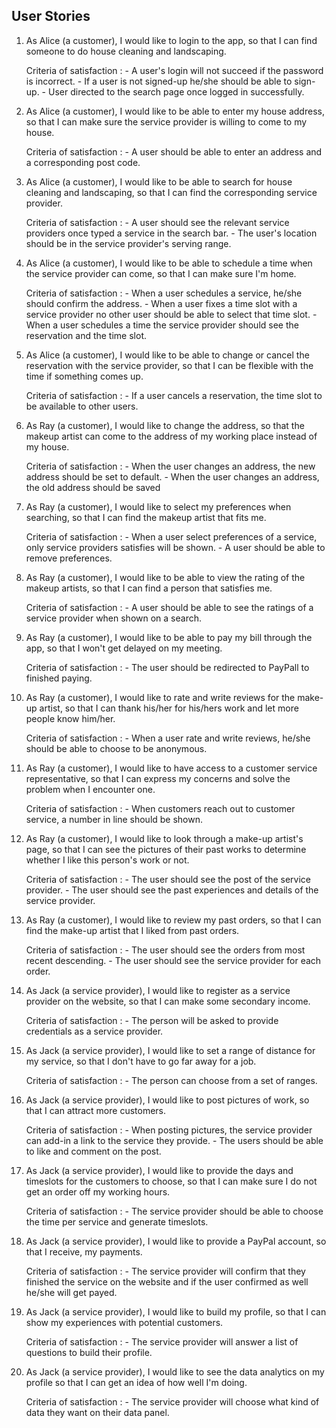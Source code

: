 ## User Stories

1.  As Alice (a customer), I would like to login to the app, so that I can find someone to do house cleaning and landscaping.

	Criteria of satisfaction :
		- A user's login will not succeed if the password is incorrect.
		- If a user is not signed-up he/she should be able to sign-up.
		- User directed to the search page once logged in successfully.
		
2.  As Alice (a customer), I would like to be able to enter my house address, so that I can make sure the service provider is willing to come to my house.

	Criteria of satisfaction :
		- A user should be able to enter an address and a corresponding post code.
		
3. As Alice (a customer), I would like to be able to search for house cleaning and landscaping, so that I can find the corresponding service provider.

	Criteria of satisfaction :
		- A user should see the relevant service providers once typed a service in the search bar.
		- The user's location should be in the service provider's serving range.
		
4. As Alice (a customer), I would like to be able to schedule a time when the service provider can come,  so that I can make sure I'm home.

	Criteria of satisfaction :
		- When a user schedules a service, he/she should confirm the address.
		- When a user fixes a time slot with a service provider no other user should be able to select 
		  that time slot.
		- When a user schedules a time the service provider should see the reservation and the time slot.
		
5. As Alice (a customer), I would like to be able to change or cancel the reservation with the service provider, so that I can be flexible with the time if something comes up.

	Criteria of satisfaction :
		- If a user cancels a reservation, the time slot to be available to other users.
		
6.  As Ray (a customer), I would like to change the address, so that the makeup artist can come to the address of my working place instead of my house.

	Criteria of satisfaction :
		- When the user changes an address, the new address should be set to default.
		- When the user changes an address, the old address should be saved
		
7.  As Ray (a customer), I would like to select my preferences when searching, so that I can find the makeup artist that fits me.

	Criteria of satisfaction :
		- When a user select preferences of a service, only service providers satisfies will be shown.
		- A user should be able to remove preferences.
	
8. As Ray (a customer), I would like to be able to view the rating of the makeup artists, so that I can find a person that satisfies me.

	Criteria of satisfaction :
		- A user should be able to see the ratings of a service provider when shown on a search.
		
9. As Ray (a customer), I would like to be able to pay my bill through the app, so that I won't get delayed on my meeting.

	Criteria of satisfaction :
		- The user should be redirected to PayPall to finished paying.
		
10. As Ray (a customer), I would like to rate and write reviews for the make-up artist, so that I can thank his/her for his/hers work and let more people know him/her.

	Criteria of satisfaction :
		- When a user rate and write reviews, he/she should be able to choose to be anonymous.
		
11. As Ray (a customer), I would like to have access to a customer service representative, so that I can express my concerns and solve the problem when I encounter one.

	Criteria of satisfaction :
		- When customers reach out to customer service, a number in line should be shown.
		
12. As Ray (a customer), I would like to look through a make-up artist's page, so that I can see the pictures of their past works to determine whether I like this person's work or not.

	Criteria of satisfaction :
		- The user should see the post of the service provider.
		- The user should see the past experiences and details of the service provider.
	
13. As Ray (a customer), I would like to review my past orders, so that I can find the make-up artist that I liked from past orders.

	Criteria of satisfaction :
		- The user should see the orders from most recent descending.
		- The user should see the service provider for each order.
		
14. As Jack (a service provider), I would like to register as a service provider on the website, so that I can make some secondary income.

	Criteria of satisfaction :
		- The person will be asked to provide credentials as a service provider.
	
15. As Jack (a service provider), I would like to set a range of distance for my service, so that I don't have to go far away for a job.

	Criteria of satisfaction :
		- The person can choose from a set of ranges.
	
16. As Jack (a service provider), I would like to post pictures of work, so that I can attract more customers.

	Criteria of satisfaction :
		- When posting pictures, the service provider can add-in a link to the service they provide.
		- The users should be able to like and comment on the post.
	
17. As Jack (a service provider), I would like to provide the days and timeslots for the customers to choose, so that I can make sure I do not get an order off my working hours.

	Criteria of satisfaction :
		- The service provider should be able to choose the time per service and generate timeslots.
	
18. As Jack (a service provider), I would like to provide a PayPal account, so that I receive, my payments.

	Criteria of satisfaction : 
		- The service provider will confirm that they finished the service on the website and if the user 			  confirmed as well he/she will get payed.
	
19. As Jack (a service provider), I would like to build my profile, so that I can show my experiences with potential customers.

	Criteria of satisfaction :
		- The service provider will answer a list of questions to build their profile.

20. As Jack (a service provider), I would like to see the data analytics on my profile so that I can get an idea of how well I'm doing.

	Criteria of satisfaction :
		- The service provider will choose what kind of data they want on their data panel.



